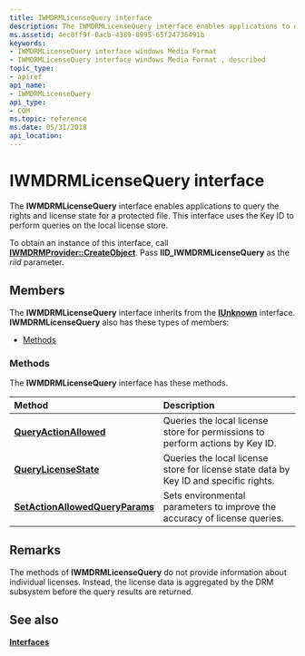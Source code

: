 ```yaml
---
title: IWMDRMLicenseQuery interface
description: The IWMDRMLicenseQuery interface enables applications to query the rights and license state for a protected file.
ms.assetid: 4ec8ff9f-0acb-4389-8995-65f24736491b
keywords:
- IWMDRMLicenseQuery interface windows Media Format
- IWMDRMLicenseQuery interface windows Media Format , described
topic_type:
- apiref
api_name:
- IWMDRMLicenseQuery
api_type:
- COM
ms.topic: reference
ms.date: 05/31/2018
api_location: 
---
```


# IWMDRMLicenseQuery interface

The **IWMDRMLicenseQuery** interface enables applications to query the rights and license state for a protected file. This interface uses the Key ID to perform queries on the local license store.

To obtain an instance of this interface, call [**IWMDRMProvider::CreateObject**](iwmdrmprovider-createobject.md). Pass **IID\_IWMDRMLicenseQuery** as the *riid* parameter.

## Members

The **IWMDRMLicenseQuery** interface inherits from the [**IUnknown**](https://docs.microsoft.com/windows/desktop/api/unknwn/nn-unknwn-iunknown) interface. **IWMDRMLicenseQuery** also has these types of members:

-   [Methods](#methods)

### Methods

The **IWMDRMLicenseQuery** interface has these methods.



| Method                                                                                | Description                                                                                      |
|:--------------------------------------------------------------------------------------|:-------------------------------------------------------------------------------------------------|
| [**QueryActionAllowed**](iwmdrmlicensequery-queryactionallowed.md)                   | Queries the local license store for permissions to perform actions by Key ID.<br/>         |
| [**QueryLicenseState**](iwmdrmlicensequery-querylicensestate.md)                     | Queries the local license store for license state data by Key ID and specific rights.<br/> |
| [**SetActionAllowedQueryParams**](iwmdrmlicensequery-setactionallowedqueryparams.md) | Sets environmental parameters to improve the accuracy of license queries.<br/>             |



 

## Remarks

The methods of **IWMDRMLicenseQuery** do not provide information about individual licenses. Instead, the license data is aggregated by the DRM subsystem before the query results are returned.

## See also

<dl> <dt>

[**Interfaces**](drm-interfaces.md)
</dt> </dl>

 

 





